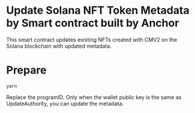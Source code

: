 <h1>Update Solana NFT Token Metadata by Smart contract built by Anchor</h1>
<p>This smart contract updates existing NFTs created with CMV2 on the Solana blockchain with updated metadata.</p>

# Prepare
```
yarn
```
Replace the programID.
Only when the wallet public key is the same as UpdateAuthority, you can update the metadata.
